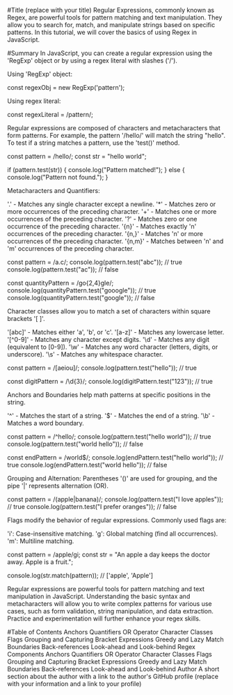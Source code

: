 #Title (replace with your title)
Regular Expressions, commonly known as Regex, are powerful tools for pattern matching and text manipulation. They allow you to search for, match, and manipulate strings based on specific patterns. In this tutorial, we will cover the basics of using Regex in JavaScript.

#Summary
In JavaScript, you can create a regular expression using the 'RegExp' object or by using a regex literal with slashes ('/').

Using 'RegExp' object:

const regexObj = new RegExp('pattern');

Using regex literal:

const regexLiteral = /pattern/;

Regular expressions are composed of characters and metacharacters that form patterns. For example, the pattern '/hello/' will match the string "hello". To test if a string matches a pattern, use the 'test()' method.

const pattern = /hello/;
const str = "hello world";

if (pattern.test(str)) {
  console.log("Pattern matched!");
} else {
  console.log("Pattern not found.");
}

Metacharacters and Quantifiers:

'.' - Matches any single character except a newline.
'*' - Matches zero or more occurrences of the preceding character.
'+' - Matches one or more occurrences of the preceding character.
'?' - Matches zero or one occurrence of the preceding character.
'{n}' - Matches exactly 'n' occurrences of the preceding character.
'{n,}' - Matches 'n' or more occurrences of the preceding character.
'{n,m}' - Matches between 'n' and 'm' occurrences of the preceding character.

const pattern = /a.c/;
console.log(pattern.test("abc")); // true
console.log(pattern.test("ac")); // false

const quantityPattern = /go{2,4}gle/;
console.log(quantityPattern.test("gooogle")); // true
console.log(quantityPattern.test("google")); // false

Character classes allow you to match a set of characters within square brackets '[ ]'.

'[abc]' - Matches either 'a', 'b', or 'c'.
'[a-z]' - Matches any lowercase letter.
'[^0-9]' - Matches any character except digits.
'\d' - Matches any digit (equivalent to [0-9]).
'\w' - Matches any word character (letters, digits, or underscore).
'\s' - Matches any whitespace character.

const pattern = /[aeiou]/;
console.log(pattern.test("hello")); // true

const digitPattern = /\d{3}/;
console.log(digitPattern.test("123")); // true

Anchors and Boundaries help math patterns at specific positions in the string.

'^' - Matches the start of a string.
'$' - Matches the end of a string.
'\b' - Matches a word boundary.

const pattern = /^hello/;
console.log(pattern.test("hello world")); // true
console.log(pattern.test("world hello")); // false

const endPattern = /world$/;
console.log(endPattern.test("hello world")); // true
console.log(endPattern.test("world hello")); // false

Grouping and Alternation:
Parentheses '()' are used for grouping, and the pipe '|' represents alternation (OR).

const pattern = /(apple|banana)/;
console.log(pattern.test("I love apples")); // true
console.log(pattern.test("I prefer oranges")); // false

Flags modify the behavior of regular expressions. Commonly used flags are:

'i': Case-insensitive matching.
'g': Global matching (find all occurrences).
'm': Multiline matching.

const pattern = /apple/gi;
const str = "An apple a day keeps the doctor away. Apple is a fruit.";

console.log(str.match(pattern)); // ['apple', 'Apple']

Regular expressions are powerful tools for pattern matching and text manipulation in JavaScript. Understanding the basic syntax and metacharacters will allow you to write complex patterns for various use cases, such as form validation, string manipulation, and data extraction. Practice and experimentation will further enhance your regex skills.

#Table of Contents
Anchors
Quantifiers
OR Operator
Character Classes
Flags
Grouping and Capturing
Bracket Expressions
Greedy and Lazy Match
Boundaries
Back-references
Look-ahead and Look-behind
Regex Components
Anchors
Quantifiers
OR Operator
Character Classes
Flags
Grouping and Capturing
Bracket Expressions
Greedy and Lazy Match
Boundaries
Back-references
Look-ahead and Look-behind
Author
A short section about the author with a link to the author's GitHub profile (replace with your information and a link to your profile)
